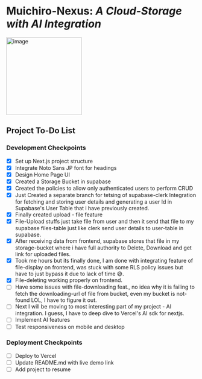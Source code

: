 # Muichiro-Nexus: *A Cloud-Storage with AI Integration*

<img width="200" height="206" alt="image" src="https://github.com/user-attachments/assets/b45dc22b-fcc9-44f7-a7cd-6d5489d45ce4" />


## Project To-Do List

### Development Checkpoints
- [x] Set up Next.js project structure
- [x] Integrate Noto Sans JP font for headings
- [x] Design Home Page UI
- [x] Created a Storage Bucket in supabase
- [x] Created the policies to allow only authenticated users to perform CRUD 
- [x] Just Created a separate branch for tetsing of supabase-clerk Integration for fetching and storing user details and generating a user Id in Supabase's User Table that i have previously created.
- [x] Finally created upload - file feature
- [x] File-Upload stuffs just take file from user and then it send that file to my supabase files-table just like clerk send user details to user-table in supabase.
- [x] After receiving data from frontend, supabase stores that file in my storage-bucket where i have full authority to Delete, Download and get link for uploaded files.
- [x] Took me hours but its finally done, I am done with integrating feature of file-display on frontend, was stuck with some RLS policy issues but have to just bypass it due to lack of time 😅.
- [x] File-deleting working properly on frontend.
- [ ] Have some issues with file-downloading feat., no idea why it is failing to fetch the downloading-url of file from bucket, even my bucket is not-found LOL, I have to figure it out.
- [ ] Next I will be moving to most interesting part of my project - AI integration. I guess, I have to deep dive to Vercel's AI sdk for nextjs.
- [ ] Implement AI features
- [ ] Test responsiveness on mobile and desktop

### Deployment Checkpoints
- [ ] Deploy to Vercel 
- [ ] Update README.md with live demo link
- [ ] Add project to resume 
